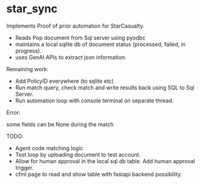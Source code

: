 # star_sync


Implements Proof of prior automation for StarCasualty.

- Reads Pop document from Sql server using pyodbc
- maintains a local sqlite db of document status (processed, failed, in progress).
- uses GenAI APIs to extract json information.

Remaining work:
-  Add PolicyID everywhere (to sqlite etc)
-  Run match query, check match and write results back using SQL to Sql Server.
-  Run automation loop with console terminal on separate thread. 

Error:

some fields can be None during the match 

TODO:
- Agent code matching logic
- Test loop by uploading document to test account. 
- Allow for human approval in the local sql db table. Add human approval trigger.
- cfml page to read and show table with fastapi backend possibility.
